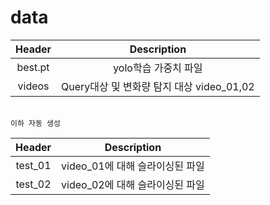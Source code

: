 # data

<!--Table-->
|Header|Description|
|:--:|:--:|
|best.pt|yolo학습 가중치 파일|
|videos|Query대상 및 변화량 탐지 대상 video_01,02|


<br>`이하 자동 생성`

|Header|Description|
|:--:|:--:|
|test_01|video_01에 대해 슬라이싱된 파일|
|test_02|video_02에 대해 슬라이싱된 파일|